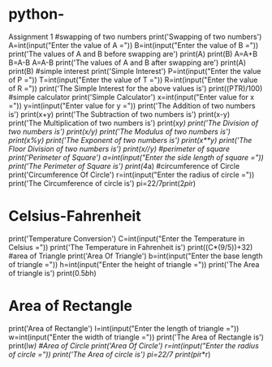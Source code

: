 # python-
Assignment 1
#swapping of two numbers
print('Swapping of two numbers')
A=int(input("Enter the value of A ="))
B=int(input("Enter the value of B ="))
print('The values of A and B before swapping are')
print(A)
print(B)
A=A+B
B=A-B
A=A-B
print('The values of A and B after swapping are')
print(A)
print(B)
#simple  interest 
print('Simple Interest')
P=int(input("Enter the value of P ="))
T=int(input("Enter the value of T ="))
R=int(input("Enter the value of R ="))
print('The Simple Interest for the above values is')
print((P*T*R)/100)
#simple calculator 
print('Simple Calculator')
x=int(input("Enter value for x ="))
y=int(input("Enter value for y ="))
print('The Addition of two numbers is')
print(x+y)
print('The Subtraction of two numbers is')
print(x-y)
print('The Multiplication of two numbers is')
print(x*y)
print('The Division of two numbers is')
print(x/y)
print('The Modulus of two numbers is')
print(x%y)
print('The Exponent of two numbers is')
print(x**y)
print('The Floor Division of two numbers is')
print(x//y)
#perimeter of square 
print('Perimeter of Square')
a=int(input("Enter the side length of square ="))
print('The Perimeter of Square is')
print(4*a)
#circumference of Circle 
print('Circumference Of Circle')
r=int(input("Enter the radius of circle ="))
print('The Circumference of circle is')
pi=22/7print(2*pi*r)
# Celsius-Fahrenheit 
print('Temperature Conversion')
C=int(input("Enter the Temperature in Celsius ="))
print('The Temperature in Fahrenheit is')
print((C*(9/5))+32)
#area of Triangle 
print('Area Of Triangle')
b=int(input("Enter the base length of triangle ="))
h=int(input("Enter the height of triangle ="))
print('The Area of triangle is')
print(0.5*b*h)
# Area of Rectangle 
print('Area of Rectangle')
l=int(input("Enter the length of triangle ="))
w=int(input("Enter the width of triangle ="))
print('The Area of Rectangle is')
print(l*w)
#Area of Circle 
print('Area Of Circle')
r=int(input("Enter the radius of circle ="))
print('The Area of circle is')
pi=22/7
print(pi*r*r)
